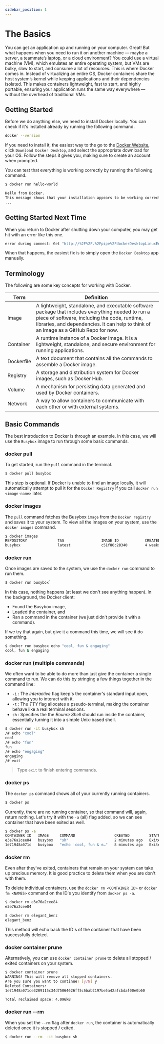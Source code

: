 ```yaml
---
sidebar_position: 1
---
```


# The Basics

You can get an application up and running on your computer. Great! But what happens when you need to run it on another machine — maybe a server, a teammate’s laptop, or a cloud environment? You could use a virtual machine (VM), which emulates an entire operating system, but VMs are bulky, slow to start, and consume a lot of resources. This is where Docker comes in. Instead of virtualizing an entire OS, Docker containers share the host system’s kernel while keeping applications and their dependencies isolated. This makes containers lightweight, fast to start, and highly portable, ensuring your application runs the same way everywhere — without the overhead of traditional VMs.


## Getting Started

Before we do anything else, we need to install Docker locally. You can check if it's installed already by running the following command.

```bash
docker --version
```

If you need to install it, the easiest way to the go to the [Docker Website](https://www.docker.com/get-started/), click `Download Docker Desktop`, and select the appropriate download for your OS. Follow the steps it gives you, making sure to create an account when prompted.

You can test that everything is working correctly by running the following command.

```bash
$ docker run hello-world

Hello from Docker.
This message shows that your installation appears to be working correctly.
...
```

## Getting Started Next Time

When you return to Docker after shutting down your computer, you may get hit with an error like this one.

```bash
error during connect: Get "http://%2F%2F.%2Fpipe%2FdockerDesktopLinuxEngine/v1.48/containers/json?all=1": open //./pipe/dockerDesktopLinuxEngine: The system cannot find the file specified.
```

When that happens, the easiest fix is to simply open the `Docker Desktop` app manually.


## Terminology

The following are some key concepts for working with Docker.

| Term         | Definition                                                                                     |
|--------------|-------------------------------------------------------------------------------------------------|
| Image        | A lightweight, standalone, and executable software package that includes everything needed to run a piece of software, including the code, runtime, libraries, and dependencies. It can help to think of an Image as a GitHub Repo for now. |
| Container    | A runtime instance of a Docker image. It is a lightweight, standalone, and secure environment for running applications. |
| Dockerfile   | A text document that contains all the commands to assemble a Docker image.                      |
| Registry     | A storage and distribution system for Docker images, such as Docker Hub.                        |
| Volume       | A mechanism for persisting data generated and used by Docker containers.                        |
| Network      | A way to allow containers to communicate with each other or with external systems.              |


## Basic Commands

The best introduction to Docker is through an example. In this case, we will use the `Busybox` image to run through some basic commands.


### docker pull

To get started, run the `pull` command in the terminal.

```bash
$ docker pull busybox
```

This step is optional. If Docker is unable to find an image locally, it will automatically attempt to pull it for the `Docker Registry` if you call `docker run <image-name>` later.


### docker images
The `pull` command fetches the Busybox `image` from the `Docker registry` and saves it to your system. To view all the images on your system, use the `docker images` command.

```bash
$ docker images
REPOSITORY              TAG                 IMAGE ID            CREATED             VIRTUAL SIZE
busybox                 latest              c51f86c28340        4 weeks ago         1.109 MB
```


### docker run

Once images are saved to the system, we use the `docker run` command to run them.

```bash
$ docker run busybox`
```
In this case, nothing happens (at least we don't see anything happen). In the background, the Docker client:

- Found the Busybox image,
- Loaded the container, and
- Ran a command in the container (we just didn't provide it with a command).

If we try that again, but give it a command this time, we will see it do something.

```bash
$ docker run busybox echo "cool, fun & engaging"
cool, fun & engaging
```


### docker run (multiple commands)

We often want to be able to do more than just give the container a single command to run. We can do this by stringing a few things together in the command line:

- `-i` : The *interactive* flag keep's the container's standard input open, allowing you to interact with it.
- `-t` : The *TTY* flag allocates a pseudo-terminal, making the container behave like a real terminal sessions.
- `sh` : Specifies the the *Bounre Shell* should run inside the container, essentially turning it into a simple Unix-based shell.

```bash
$ docker run -it busybox sh
/# echo "cool"
cool
/# echo "fun"
fun
/# echo "engaging"
engaging
/# exit
```

> Type `exit` to finish entering commands.


### docker ps

The `docker ps` command shows all of your currently running containers.

```bash
$ docker ps
```

Currently, there are no running container, so that command will, again, return nothing. Let's try it with the `-a` (all) flag added, so we can see container that have been exited as well.

```bash
$ docker ps -a
CONTAINER ID   IMAGE     COMMAND                  CREATED         STATUS                          PORTS     NAMES
e3e76a2cee84   busybox   "sh"                     2 minutes ago   Exited (0) About a minute ago             stupefied_swartz
1e71948a071c   busybox   "echo 'cool, fun & e…"   8 minutes ago   Exited (0) 8 minutes ago                  elegant_benz
```


### docker rm

Even after they've exited, containers that remain on your system can take up precious memory. It is good practice to delete them when you are don't with them.

To delete individual containers, use the `docker rm <CONTAINER ID>` or `docker fm <NAMES>` command on the ID's you identify from `docker ps -a`.

```bash
$ docker rm e3e76a2cee84
e3e76a2cee84
```

```bash
$ docker rm elegant_benz
elegant_benz
```

This method will echo back the ID's of the container that have been successfully deleted.


### docker container prune

Alternatively, you can use `docker container prune` to delete all stopped / exited containers on your system.

```bash
$ docker container prune
WARNING! This will remove all stopped containers.
Are you sure you want to continue? [y/N] y
Deleted Containers:
1e71948a071ce3209115c34d75064626ff5c6bab2197be5a42afcbdaf00e0b60

Total reclaimed space: 4.096kB
```


### docker run --rm

When you set the `--rm` flag after `docker run`, the container is automatically deleted once it is stopped / exited.

```bash
$ docker run --rm  -it busybox sh
```